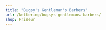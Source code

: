 ```yaml
---
title: "Bugsy's Gentleman's Barbers"
url: /kettering/bugsys-gentlemans-barbers/
shop: Friseur
---
```

